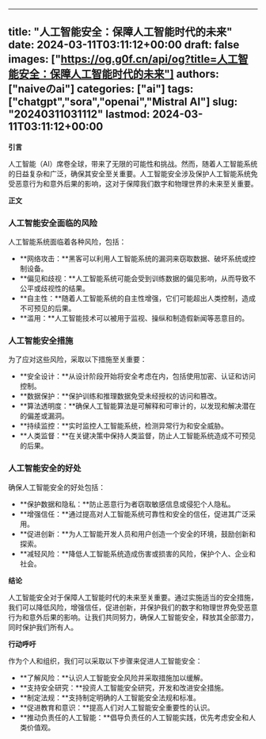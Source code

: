 
---
title: "人工智能安全：保障人工智能时代的未来"
date: 2024-03-11T03:11:12+00:00
draft: false
images: ["https://og.g0f.cn/api/og?title=人工智能安全：保障人工智能时代的未来"]
authors: ["naiveのai"]
categories: ["ai"]
tags: ["chatgpt","sora","openai","Mistral AI"]
slug: "20240311031112"
lastmod: 2024-03-11T03:11:12+00:00
---
**引言**

人工智能（AI）席卷全球，带来了无限的可能性和挑战。然而，随着人工智能系统的日益复杂和广泛，确保其安全至关重要。人工智能安全涉及保护人工智能系统免受恶意行为和意外后果的影响，这对于保障我们数字和物理世界的未来至关重要。

**正文**

### 人工智能安全面临的风险

人工智能系统面临着各种风险，包括：

- **网络攻击：**黑客可以利用人工智能系统的漏洞来窃取数据、破坏系统或控制设备。
- **偏见和歧视：**人工智能系统可能会受到训练数据的偏见影响，从而导致不公平或歧视性的结果。
- **自主性：**随着人工智能系统的自主性增强，它们可能超出人类控制，造成不可预见的后果。
- **滥用：**人工智能技术可以被用于监视、操纵和制造假新闻等恶意目的。

### 人工智能安全措施

为了应对这些风险，采取以下措施至关重要：

- **安全设计：**从设计阶段开始将安全考虑在内，包括使用加密、认证和访问控制。
- **数据保护：**保护训练和推理数据免受未经授权的访问和篡改。
- **算法透明度：**确保人工智能算法是可解释和可审计的，以发现和解决潜在的偏差或漏洞。
- **持续监控：**实时监控人工智能系统，检测异常行为和安全威胁。
- **人类监督：**在关键决策中保持人类监督，防止人工智能系统造成不可预见的后果。

### 人工智能安全的好处

确保人工智能安全的好处包括：

- **保护数据和隐私：**防止恶意行为者窃取敏感信息或侵犯个人隐私。
- **增强信任：**通过提高对人工智能系统可靠性和安全的信任，促进其广泛采用。
- **促进创新：**为人工智能开发人员和用户创造一个安全的环境，鼓励创新和探索。
- **减轻风险：**降低人工智能系统造成伤害或损害的风险，保护个人、企业和社会。

**结论**

人工智能安全对于保障人工智能时代的未来至关重要。通过实施适当的安全措施，我们可以降低风险，增强信任，促进创新，并保护我们的数字和物理世界免受恶意行为和意外后果的影响。让我们共同努力，确保人工智能安全，释放其全部潜力，同时保护我们所有人。

**行动呼吁**

作为个人和组织，我们可以采取以下步骤来促进人工智能安全：

- **了解风险：**认识人工智能安全风险并采取措施加以缓解。
- **支持安全研究：**投资人工智能安全研究，开发和改进安全措施。
- **制定法规：**支持制定明确的人工智能安全法规和标准。
- **促进教育和意识：**提高人们对人工智能安全重要性的认识。
- **推动负责任的人工智能：**倡导负责任的人工智能实践，优先考虑安全和人类价值观。